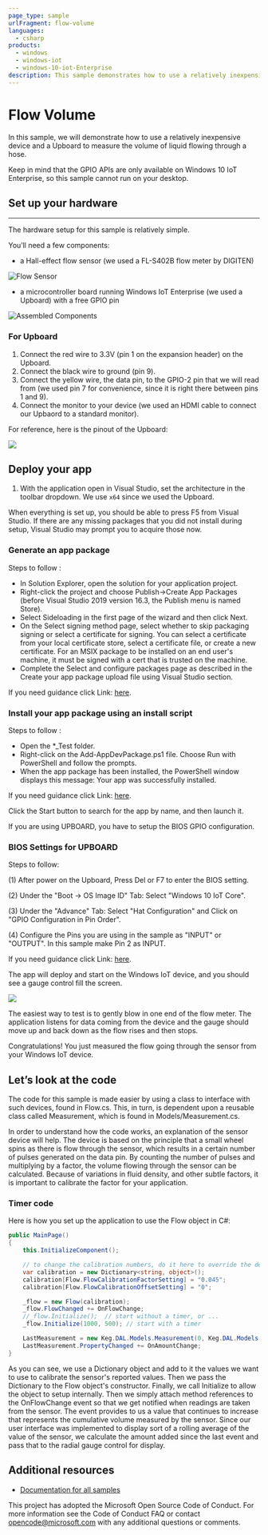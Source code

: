 ```yaml
---
page_type: sample
urlFragment: flow-volume
languages:
  - csharp
products:
  - windows
  - windows-iot
  - windows-10-iot-Enterprise
description: This sample demonstrates how to use a relatively inexpensive device and a Upboard to measure the volume of liquid flowing through a hose.
---
```


# Flow Volume

In this sample, we will demonstrate how to use a relatively inexpensive device and a Upboard to measure the volume of liquid flowing through a hose.

Keep in mind that the GPIO APIs are only available on Windows 10 IoT Enterprise, so this sample cannot run on your desktop.

## Set up your hardware
___
The hardware setup for this sample is relatively simple.

You’ll need a few components:

*   a Hall-effect flow sensor (we used a FL-S402B flow meter by DIGITEN)

![Flow Sensor](../../Resources/FlowSensor.jpg)

*   a microcontroller board running Windows IoT Enterprise (we used a Upboard) with a free GPIO pin

![Assembled Components](../../Resources/Assembled.jpg)

### For Upboard

1.  Connect the red wire to 3.3V (pin 1 on the expansion header) on the Upboard.
2.  Connect the black wire to ground (pin 9).
3.  Connect the yellow wire, the data pin, to the GPIO-2 pin that we will read from (we used pin 7 for convenience, since it is right there between pins 1 and 9).
4.  Connect the monitor to your device (we used an HDMI cable to connect our Upbaord to a standard monitor).

For reference, here is the pinout of the Upboard:

![](../Resources/Upbaord_Pinout.png)

## Deploy your app

1.  With the application open in Visual Studio, set the architecture in the toolbar dropdown. We use `x64` since we used the Upboard.

When everything is set up, you should be able to press F5 from Visual Studio. If there are any missing packages that you did not install during setup, Visual Studio may prompt you to acquire those now. 

### Generate an app package

Steps to follow :

 * In Solution Explorer, open the solution for your application project.
 * Right-click the project and choose Publish->Create App Packages (before Visual Studio 2019 version 16.3, the Publish menu is named Store).
 * Select Sideloading in the first page of the wizard and then click Next.
 * On the Select signing method page, select whether to skip packaging signing or select a certificate for signing. You can select a certificate from your local certificate store, select a certificate file, or create a new certificate. For an MSIX package to be installed on an end user's machine, it must be signed with a cert that is trusted on the machine.
 * Complete the Select and configure packages page as described in the Create your app package upload file using Visual Studio section.

 If you need guidance click Link: [here](https://docs.microsoft.com/en-us/windows/msix/package/packaging-uwp-apps#generate-an-app-package).  
  
### Install your app package using an install script

Steps to follow :
 * Open the *_Test folder.
 * Right-click on the Add-AppDevPackage.ps1 file. Choose Run with PowerShell and follow the prompts.
 * When the app package has been installed, the PowerShell window displays this message: Your app was successfully installed.

 If you need guidance click Link: [here](https://docs.microsoft.com/en-us/windows/msix/package/packaging-uwp-apps#install-your-app-package-using-an-install-script).  
  
 Click the Start button to search for the app by name, and then launch it.

 If you are using UPBOARD, you have to setup the BIOS GPIO configuration.

### BIOS Settings for UPBOARD

Steps to follow:
 
(1)	After power on the Upboard, Press Del or F7 to enter the BIOS setting.
 
(2)	Under the "Boot -> OS Image ID" Tab:
    Select "Windows 10 IoT Core".
 
(3)	Under the "Advance" Tab:
    Select "Hat Configuration" and Click on "GPIO Configuration in Pin Order".

(4) Configure the Pins you are using in the sample as "INPUT" or "OUTPUT".
    In this sample make Pin 2 as INPUT.

If you need guidance click Link: [here](https://www.annabooks.com/Articles/Articles_IoT10/Windows-10-IoT-UP-Board-BIOS-RHPROXY-Rev1.3.pdf).

The app will deploy and start on the Windows IoT device, and you should see a gauge control fill the screen.

![](../../Resources/Screenshot.jpg)

The easiest way to test is to gently blow in one end of the flow meter.  The application listens for data coming from the device and the gauge should move up and back down as the flow rises and then stops.

Congratulations! You just measured the flow going through the sensor from your Windows IoT device.

## Let’s look at the code

The code for this sample is made easier by using a class to interface with such devices, found in Flow.cs.  This, in turn, is dependent upon a reusable class called Measurement, which is found in Models/Measurement.cs.

In order to understand how the code works, an explanation of the sensor device will help.  The device is based on the principle that a small wheel spins as there is flow through the sensor, which results in a certain number of pulses generated on the data pin.
By counting the number of pulses and multiplying by a factor, the volume flowing through the sensor can be calculated.  Because of variations in fluid density, and other subtle factors, it is important to calibrate the factor for your application.

### Timer code

Here is how you set up the application to use the Flow object in C#:

```csharp
public MainPage()
{
    this.InitializeComponent();

    // to change the calibration numbers, do it here to override the defaults within the code
    var calibration = new Dictionary<string, object>();
    calibration[Flow.FlowCalibrationFactorSetting] = "0.045";
    calibration[Flow.FlowCalibrationOffsetSetting] = "0";

    _flow = new Flow(calibration);
    _flow.FlowChanged += OnFlowChange;
    //_flow.Initialize();  // start without a timer, or ...
    _flow.Initialize(1000, 500); // start with a timer

    LastMeasurement = new Keg.DAL.Models.Measurement(0, Keg.DAL.Models.Measurement.UnitsOfMeasure.Ounces);
    LastMeasurement.PropertyChanged += OnAmountChange;
}
```
As you can see, we use a Dictionary object and add to it the values we want to use to calibrate the sensor's reported values.  Then we pass the Dictionary to the Flow object's constructor.  Finally, we call Initialize to allow the object
to setup internally.  Then we simply attach method references to the OnFlowChange event so that we get notified when readings are taken from the sensor.  The event provides to us a value that continues to increase that 
represents the cumulative volume measured by the sensor.  Since our user interface was implemented to display sort of a rolling average of the value of the sensor, we calculate the amount added since the last event and pass
that to the radial gauge control for display.

## Additional resources
* [Documentation for all samples](https://developer.microsoft.com/en-us/windows/iot/samples)

This project has adopted the Microsoft Open Source Code of Conduct. For more information see the Code of Conduct FAQ or contact <opencode@microsoft.com> with any additional questions or comments.

